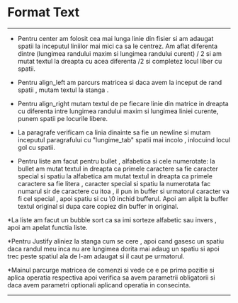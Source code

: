 # Format Text

_________________________________________________________________________________________________________________________________

* Pentru center am folosit cea mai lunga linie din fisier si am adaugat spatii la inceputul
liniilor mai mici ca sa le centrez. Am aflat diferenta dintre (lungimea randului maxim si lungimea randului 
curent) / 2  si am mutat textul la dreapta  cu acea diferenta /2 si completez locul liber cu spatii. 

* Pentru align_left am parcurs matricea si daca avem la inceput de rand spatii , mutam textul la stanga .

* Pentru align_right mutam textul de pe fiecare linie din matrice in dreapta cu diferenta intre lungimea randului maxim 
si lungimea liniei curente, punem spatii pe locurile libere.

* La paragrafe verificam ca linia dinainte sa fie un newline si mutam inceputul paragrafului cu "lungime_tab" spatii mai incolo , inlocuind locul gol cu spatii.

* Pentru liste am facut pentru bullet , alfabetica si cele numerotate:
la bullet am mutat textul in dreapta  ca primele caractere sa fie  caracter special si spatiu
la alfabetica am mutat textul in dreapta ca primele caractere sa fie litera , caracter special si spatiu 
la numerotata fac numarul sir de caractere cu itoa , il pun in buffer si urmatorul caracter va fi cel 
special , apoi spatiu si cu \0 inchid bufferul. Apoi am alipit la buffer textul original si dupa care copiez
din buffer in original.

*La liste am facut un bubble sort  ca sa imi sorteze alfabetic sau invers , apoi am apelat functia liste. 

*Pentru Justify aliniez la stanga cum se cere , apoi cand gasesc un spatiu daca randul meu inca nu are
lungimea dorita mai adaug un spatiu si apoi trec peste spatiul ala de l-am adaugat si il caut pe urmatorul.

*Mainul parcurge matricea de comenzi si vede ce e pe prima pozitie si aplica operatia respectiva
apoi verifica sa avem parametrii obligatorii si daca avem parametri optionali aplicand operatia in consecinta.
_____________________________________________________________________________________________________________________
